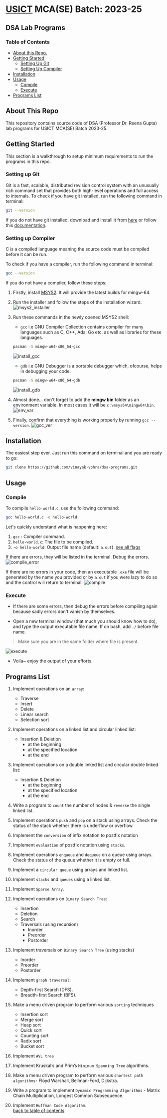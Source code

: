 # [USICT](http://www.ipu.ac.in/usict) MCA(SE) Batch: 2023-25

## DSA Lab Programs

### Table of Contents

- [About this Repo.](#about-this-repo)
- [Getting Started](#getting-started)
  - [Setting Up Git](#setting-up-git)
  - [Setting Up Compiler](#setting-up-compiler)
- [Installation](#installation)
- [Usage](#usage)
  - [Compile](#compile)
  - [Execute](#execute)
- [Programs List](#programs-list)

## About This Repo

This repository contains source code of DSA (Professor Dr. Reena Gupta)  lab programs for USICT MCA(SE) Batch 2023-25.

## Getting Started

This section is a walkthrough to setup minimum requirements to run the programs in this repo.

### Setting up Git

Git is a fast, scalable, distributed revision control system with an unusually rich command set that provides both high-level operations and full access to internals.
To check if you have git installed, run the following command in terminal:

``` bash
git --version
```

If you do not have git installed, download and install it from [here](https://git-scm.com/downloads) or follow this [documentation](https://git-scm.com/book/en/v2/Getting-Started-Installing-Git).

### Setting up Compiler

C is a compiled language meaning the source code must be compiled before it can be run.

To check if you have a compiler, run the following command in terminal:

``` bash
gcc --version 
```

If you do not have a compiler, follow these steps:

1. Firstly, install [MSYS2](https://github.com/msys2/msys2-installer/releases/download/2023-05-26/msys2-x86_64-20230526.exe). It will provide the latest builds for mingw-64.

2. Run the installer and follow the steps of the installation wizard.
![msys2_installer](./media//msys2_installer.jpg)

3. Run these commands in the newly opened MSYS2 shell:
    - `gcc` i.e GNU Compiler Collection contains compiler for many languages such as C, C++, Ada, Go etc. as well as libraries for these languages.

    ``` bash
    pacman -S mingw-w64-x86_64-gcc
    ```

    ![install_gcc](./media//install_gcc.gif)

    - `gdb` i.e GNU Debugger is a portable debugger which, ofcourse, helps in debugging your code.

    ``` bash
    pacman -S mingw-w64-x86_64-gdb
    ```

    ![install_gdb](./media//install_gdb.gif)

4. Almost done... don't forget to add the **mingw bin** folder as an environment variable.
In most cases it will be `c:\msys64\mingw64\bin`.
  ![env_var](./media//env_var.jpg)

6. Finally, confirm that everything is working properly by running `gcc --version`.
  ![gcc_ver](./media//gcc_ver.jpg)

## Installation

The easiest step ever. Just run this command on terminal and you are ready to go:

``` bash
git clone https://github.com/vinayak-vohra/dsa-programs.git
```

## Usage

### Compile

To compile `hello-world.c`, use the following command:

``` bash
gcc hello-world.c -o hello-world
```

Let's quickly understand what is happening here:

1. `gcc` : Compiler command.
2. `hello-world.c`: The file to be compiled.
3. `-o hello-world`: Output file name (default: `a.out`). [see all flags](https://gcc.gnu.org/onlinedocs/gcc/Option-Summary.html)

If there are errors, they will be listed in the terminal. Debug the errors.
![compile_error](./media/compile_error.gif)

If there are no errors in your code, then an executable `.exe` file will be generated by the name you provided or by `a.out` if you were lazy to do so and the control will return to terminal.
![compile](./media/compile.gif)

### Execute

- If there are some errors, then debug the errors before compiling again because sadly errors don't vanish by themselves.

- Open a new terminal window (that much you should know how to do), and type the output executable file name. If on bash, add `./` before file name.

> Make sure you are in the same folder where file is present.

![execute](./media//execute.gif)

- Voila~ enjoy the output of your efforts.

## Programs List

1. Implement operations on an `array`:
    - Traverse
    - Insert
    - Delete
    - Linear search
    - Selection sort  

2. Implement operations on a  linked list and circular linked list:
    - Insertion & Deletion
        - at the beginning
        - at the specified location
        - at the end

3. Implement operations on a double linked list and circular double linked list:
    - Insertion & Deletion
        - at the beginning
        - at the specified location
        - at the end

4. Write a program to `count` the number of nodes & `reverse` the single linked list.

5. Implement operations `push` and `pop` on a stack using arrays. Check the status of the stack whether there is underflow or overflow.

6. Implement the `conversion` of infix notation to postfix notation

7. Implement `evaluation` of postfix notation using `stacks`.

8. Implement operations `enqueue` and `dequeue` on a queue using arrays. Check the status of the queue whether it is empty or full.

9. Implement a `circular queue` using arrays and linked list.

10. Implement `stacks` and `queues` using a linked list.

11. Implement `Sparse Array`.

12. Implement operations on `Binary Search Tree`:
    - Insertion
    - Deletion
    - Search
    - Traversals (using recursion)
        - Inorder
        - Preorder
        - Postorder

13. Implement traversals on `Binary Search Tree` (using stacks)
    - Inorder
    - Preorder
    - Postorder

14. Implement `graph traversal`:
    - Depth-first Search (DFS).
    - Breadth-first Search (BFS).

15. Make a menu driven program to perform various `sorting` techniques
    - Insertion sort
    - Merge sort
    - Heap sort
    - Quick sort
    - Counting sort
    - Radix sort
    - Bucket sort

16. Implement `AVL tree`

17. Implement Kruskal’s and Prim’s `Minimum Spanning Tree` algorithms.

18. Make a menu driven program to perform various `shortest path algorithms`- Floyd Warshall, Bellman-Ford, Dijkstra.

19. Write a program to implement `Dynamic Programming Algorithms` - Matrix Chain Multiplication, Longest Common Subsequence.

20. Implement `Huffman Code Algorithm`.
\
[back to table of contents](#table-of-contents)
